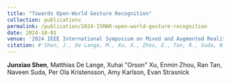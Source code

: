 ```yaml
---
title: "Towards Open-World Gesture Recognition"
collection: publications
permalink: /publication/2024-ISMAR-open-world-gesture-recognition
date: 2024-10-01
venue: '2024 IEEE International Symposium on Mixed and Augmented Reality (ISMAR)'
citation: #'Shen, J., De Lange, M., Xu, X., Zhou, E., Tan, R., Suda, N., Kristensson, P.O., Karlson, A., & Strasnick, E. (2024, November). Towards Open-World Gesture Recognition. In 2024 IEEE International Symposium on Mixed and Augmented Reality.'
---
```

**Junxiao Shen**, Matthias De Lange, Xuhai "Orson" Xu, Enmin Zhou, Ran Tan, Naveen Suda, Per Ola Kristensson, Amy Karlson, Evan Strasnick

